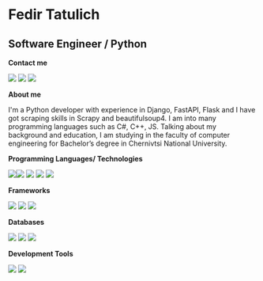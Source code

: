 

# Fedir Tatulich #
## Software Engineer / Python ##

**Contact me**

<a href="mailto:fedir.tat@gmail.com" target="_blank"><img src="https://img.shields.io/badge/gmail fedir.tat@gmail.com-black?style=for-the-badge&logo=gmail&logoColor=EA4335" /></a>
<a href="https://www.linkedin.com/in/fedir-tatulich-6261ba224/" target="_blank"><img src="https://img.shields.io/badge/linkedin-black?style=for-the-badge&logo=linkedin&logoColor=0A66C2" /></a>
<a href="https://t.me/ftatulich" target="_blank"><img src="https://img.shields.io/badge/telegram-black?style=for-the-badge&logo=telegram&logoColor=26A5E4" /></a>


**About me**

I'm a Python developer with experience in Django, FastAPI, Flask and I
have got scraping skills in Scrapy and beautifulsoup4. I am into many
programming languages such as C#, C++, JS. Talking about my
background and education, I am studying in the faculty of computer
engineering for Bachelor’s degree in Chernivtsi National University.



**Programming Languages/ Technologies**

<img src="https://img.shields.io/badge/Python-white?style=for-the-badge&logo=Python&logoColor=blue" /><img src="https://img.shields.io/badge/html5-black?style=for-the-badge&logo=html5&logoColor==E34F26" />
<img src="https://img.shields.io/badge/css3-1572B6?style=for-the-badge&logo=css3&logoColor==white" />
<img src="https://img.shields.io/badge/docker-white?style=for-the-badge&logo=fastapi&logoColor==2496ED" />
<img src="https://img.shields.io/badge/javascript-black?style=for-the-badge&logo=javascript&logoColor==F7DF1E" />

**Frameworks**

<img src="https://img.shields.io/badge/Django-092E20?style=for-the-badge&logo=Django&logoColor=white" /> <img src="https://img.shields.io/badge/Flask-000000?style=for-the-badge&logo=Flask&logoColor==white" />
<img src="https://img.shields.io/badge/FastAPI-white?style=for-the-badge&logo=fastapi&logoColor==009688" />

**Databases**

<img src="https://img.shields.io/badge/postgresql-black?style=for-the-badge&logo=postgresql&logoColor==4169E1" /> <img src="https://img.shields.io/badge/mysql-black?style=for-the-badge&logo=mysql&logoColor==4479A1" />
<img src="https://img.shields.io/badge/redis-black?style=for-the-badge&logo=redis&logoColor==DC382D" />

**Development Tools**

<img src="https://img.shields.io/badge/postman-black?style=for-the-badge&logo=postman&logoColor==FF6C37" /> <img src="https://img.shields.io/badge/pycharm-black?style=for-the-badge&logo=pycharm&logoColor==black" />



<!--
**ftatulich/ftatulich** is a ✨ _special_ ✨ repository because its `README.md` (this file) appears on your GitHub profile.

Here are some ideas to get you started:

- 🔭 I’m currently working on ...
- 🌱 I’m currently learning ...
- 👯 I’m looking to collaborate on ...
- 🤔 I’m looking for help with ...
- 💬 Ask me about ...
- 📫 How to reach me: ...
- 😄 Pronouns: ...
- ⚡ Fun fact: ...
-->
